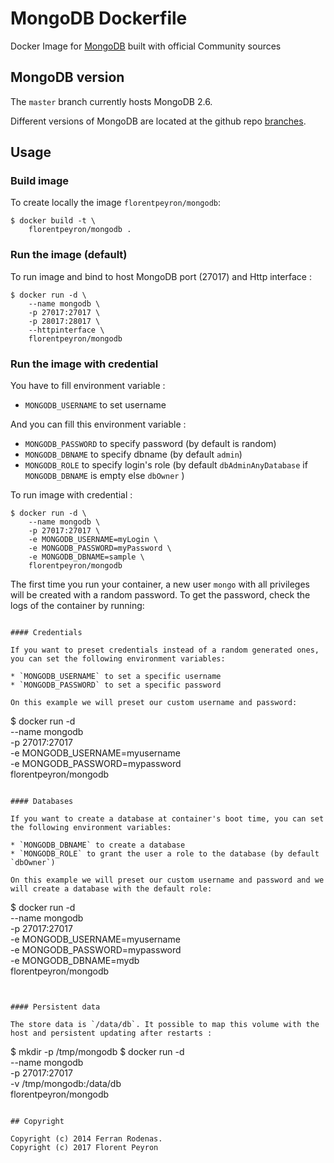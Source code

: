 # MongoDB Dockerfile

Docker Image for [MongoDB](http://www.mongodb.org/) built with official Community sources

## MongoDB version

The `master` branch currently hosts MongoDB 2.6.

Different versions of MongoDB are located at the github repo [branches](https://github.com/fpeyron/docker-mongodb/branches).

## Usage

### Build image

To create locally the image `florentpeyron/mongodb`:

```
$ docker build -t \
	florentpeyron/mongodb .
```

### Run the image (default)

To run image and bind to host MongoDB port (27017) and Http interface :

```
$ docker run -d \
	--name mongodb \
	-p 27017:27017 \
	-p 28017:28017 \
	--httpinterface \
	florentpeyron/mongodb 
```

### Run the image with credential

You have to fill environment variable :
* `MONGODB_USERNAME` to set username

And you can fill this environment variable :
* `MONGODB_PASSWORD` to specify password (by default is random)
* `MONGODB_DBNAME` to specify dbname (by default `admin`)
* `MONGODB_ROLE` to specify login's role (by default `dbAdminAnyDatabase` if `MONGODB_DBNAME` is empty else `dbOwner` )

To run image with credential :

```
$ docker run -d \
    --name mongodb \
    -p 27017:27017 \
    -e MONGODB_USERNAME=myLogin \
    -e MONGODB_PASSWORD=myPassword \
    -e MONGODB_DBNAME=sample \
    florentpeyron/mongodb
```


The first time you run your container,  a new user `mongo` with all privileges will be created with a random password.
To get the password, check the logs of the container by running:


```

#### Credentials

If you want to preset credentials instead of a random generated ones, you can set the following environment variables:

* `MONGODB_USERNAME` to set a specific username
* `MONGODB_PASSWORD` to set a specific password

On this example we will preset our custom username and password:

```
$ docker run -d \
    --name mongodb \
    -p 27017:27017 \
    -e MONGODB_USERNAME=myusername \
    -e MONGODB_PASSWORD=mypassword \
    florentpeyron/mongodb
```

#### Databases

If you want to create a database at container's boot time, you can set the following environment variables:

* `MONGODB_DBNAME` to create a database
* `MONGODB_ROLE` to grant the user a role to the database (by default `dbOwner`)

On this example we will preset our custom username and password and we will create a database with the default role:

```
$ docker run -d \
    --name mongodb \
    -p 27017:27017 \
    -e MONGODB_USERNAME=myusername \
    -e MONGODB_PASSWORD=mypassword \
    -e MONGODB_DBNAME=mydb \
    florentpeyron/mongodb
```


#### Persistent data

The store data is `/data/db`. It possible to map this volume with the host and persistent updating after restarts :
```
$ mkdir -p /tmp/mongodb
$ docker run -d \
    --name mongodb \
    -p 27017:27017 \
    -v /tmp/mongodb:/data/db \
    florentpeyron/mongodb
```

## Copyright

Copyright (c) 2014 Ferran Rodenas. 
Copyright (c) 2017 Florent Peyron